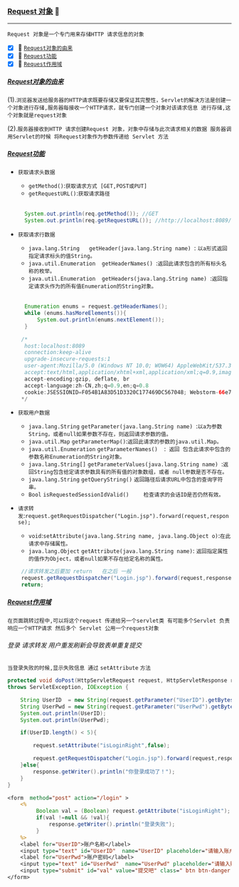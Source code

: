 ### [Request 对象](#top) <b id="top"></b> :maple_leaf:

----
`Request 对象是一个专门用来存储HTTP 请求信息的对象`

- [x] :maple_leaf: [`Request对象的由来`](#request) 
- [x] :maple_leaf: [`Request功能`](#func) 
- [x] :maple_leaf: [`Request作用域`](#life) 

##### [Request对象的由来](#top)  <b id="request"></b>
(1).`浏览器发送给服务器的HTTP请求既要存储又要保证其完整性，Servlet的解决方法是创建一个对象进行存储,服务器每接收一个HTTP请求，就专门创建一个对象对该请求信息
进行存储,这个对象就是request对象`<br/>

(2).`服务器接收到HTTP 请求创建Request 对象，对象中存储与此次请求相关的数据 服务器调用Servlet的时候 将Request对象作为参数传递给 Servlet 方法`

##### [Request功能](#top)  <b id="func"></b>
* `获取请求头数据`
   * `getMethod()`:`获取请求方式 [GET,POST或PUT]`
   * `getRequestURL()`:`获取请求路径`
   
   <br/>
   
   ```Java
     System.out.println(req.getMethod()); //GET 
     System.out.println(req.getRequestURL()); //http://localhost:8089/servlet/update
   ```
* `获取请求行数据`
  * `java.lang.String	getHeader(java.lang.String name) `: `以a形式返回指定请求标头的值String。`
  * `java.util.Enumeration	getHeaderNames() `:`返回此请求包含的所有标头名称的枚举。`
  * `java.util.Enumeration	getHeaders(java.lang.String name) `:`返回指定请求头作为的所有值Enumeration的String对象。`
  <br/>
  
  ```java
    Enumeration enums = request.getHeaderNames();
    while (enums.hasMoreElements()){
        System.out.println(enums.nextElement());
    }

   /*
    host:localhost:8089
    connection:keep-alive
    upgrade-insecure-requests:1
    user-agent:Mozilla/5.0 (Windows NT 10.0; WOW64) AppleWebKit/537.36 (KHTML, like Gecko) Chrome/69.0.3497.100 Safari/537.36
    accept:text/html,application/xhtml+xml,application/xml;q=0.9,image/webp,image/apng,*/*;q=0.8
    accept-encoding:gzip, deflate, br
    accept-language:zh-CN,zh;q=0.9,en;q=0.8
    cookie:JSESSIONID=F054B1A83D51D3320C177469DC567048; Webstorm-66e715af=5d7e1fa0-a9e9-4c01-9c16-aaff75cf10f7
   */
  ```
  
* `获取用户数据`
  * `java.lang.String`	`getParameter(java.lang.String name) `:`以a为参数String，或者null如果参数不存在，则返回请求参数的值。`
  * `java.util.Map`	`getParameterMap()`:`返回此请求的参数的java.util.Map。`
  * `java.util.Enumeration`	`getParameterNames()  `:` 返回 包含此请求中包含的参数名称Enumeration的String对象。`
  * `java.lang.String[]`	`getParameterValues(java.lang.String name) `:`返回String包含给定请求参数具有的所有值的对象数组，或者 null参数是否不存在。`
  * `java.lang.String`	`getQueryString()` `返回路径后请求URL中包含的查询字符串。`
  * `Bool` `isRequestedSessionIdValid() ` `   检查请求的会话ID是否仍然有效。`
* `请求转发`:`request.getRequestDispatcher("Login.jsp").forward(request,response);`   
  * `void`:`setAttribute(java.lang.String name, java.lang.Object o)`:`在此请求中存储属性。`
  * `java.lang.Object` `getAttribute(java.lang.String name)`: `返回指定属性的值作为Object，或者null如果不存在给定名称的属性。`
  ```java
   //请求转发之后要加 return   在之后 一般
   request.getRequestDispatcher("Login.jsp").forward(request,response);
   return;
  ```
##### [Request作用域](#top)  <b id="life"></b>
`在页面跳转过程中,可以将这个request 传递给另一个servlet类 有可能多个Servlet 负责响应一个HTTP请求 然后多个 Servlet 公用一个request对象`

###### 登录 请求转发 用户重发刷新会导致表单重复提交  
`当登录失败的时候,显示失败信息 通过` `setAttribute` `方法`
```java
protected void doPost(HttpServletRequest request, HttpServletResponse response)
throws ServletException, IOException {

    String UserID  = new String(request.getParameter("UserID").getBytes("iso-8859-1"), "utf-8");
    String UserPwd = new String(request.getParameter("UserPwd").getBytes("iso-8859-1"), "utf-8");
    System.out.println(UserID);
    System.out.println(UserPwd);

    if(UserID.length() < 5){

        request.setAttribute("isLoginRight",false);

        request.getRequestDispatcher("Login.jsp").forward(request,response);
    }else{
        response.getWriter().println("你登录成功了！");
    }
}
```

```jsp
<form  method="post" action="/login" >
    <%
         Boolean val = (Boolean) request.getAttribute("isLoginRight");
         if(val !=null && !val){
             response.getWriter().println("登录失败");
         }
    %>
    <label for="UserID">账户名称</label>
    <input type="text" id="UserID"  name="UserID" placeholder="请输入账户名称" >
    <label for="UserPwd">账户密码</label>
    <input type="text" id="UserPwd"  name="UserPwd" placeholder="请输入账户名称" >
    <input type="submit" id="val" value="提交吧" class=" btn btn-danger btn-sm" >
</form>
```
